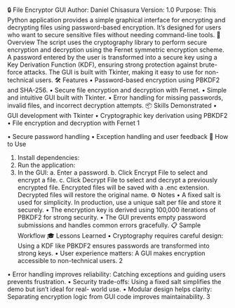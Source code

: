 🔒 File Encryptor GUI
Author: Daniel Chisasura
Version: 1.0
Purpose:
This Python application provides a simple graphical interface for encrypting and
decrypting files using password-based encryption. It’s designed for users who want to
secure sensitive files without needing command-line tools.
📄 Overview
The script uses the cryptography library to perform secure encryption and decryption
using the Fernet symmetric encryption scheme. A password entered by the user is
transformed into a secure key using a Key Derivation Function (KDF), ensuring strong
protection against brute-force attacks.
The GUI is built with Tkinter, making it easy to use for non-technical users.
🛠️ Features
• Password-based encryption using PBKDF2 and SHA-256.
• Secure file encryption and decryption with Fernet.
• Simple and intuitive GUI built with Tkinter.
• Error handling for missing passwords, invalid files, and incorrect decryption
attempts.
📦 Skills Demonstrated
• GUI development with Tkinter
• Cryptographic key derivation using PBKDF2
• File encryption and decryption with Fernet
1

• Secure password handling
• Exception handling and user feedback
🚀 How to Use
1. Install dependencies:
2. Run the application:
3. In the GUI:
a. Enter a password.
b. Click Encrypt File to select and encrypt a file.
c. Click Decrypt File to select and decrypt a previously encrypted file.
Encrypted files will be saved with a .enc extension. Decrypted files will restore the
original name.
⚙️ Notes
• A fixed salt is used for simplicity. In production, use a unique salt per file and store
it securely.
• The encryption key is derived using 100,000 iterations of PBKDF2 for strong
security.
• The GUI prevents empty password submissions and handles common errors
gracefully.
📋 Sample Workflow
🎓 Lessons Learned
• Cryptography requires careful design: Using a KDF like PBKDF2 ensures
passwords are transformed into strong keys.
• User experience matters: A GUI makes encryption accessible to non-technical
users.
2

• Error handling improves reliability: Catching exceptions and guiding users
prevents frustration.
• Security trade-offs: Using a fixed salt simplifies the demo but isn’t ideal for real-
world use.
• Modular design helps clarity: Separating encryption logic from GUI code improves
maintainability.
3

